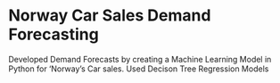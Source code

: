 # Norway Car Sales Demand Forecasting
 Developed Demand Forecasts by creating a Machine Learning Model in Python for ‘Norway’s Car sales.
 Used Decison Tree Regression Models
